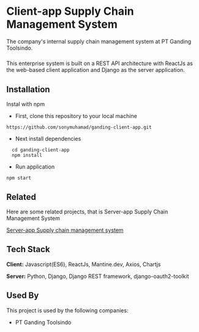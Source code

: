 
# Client-app Supply Chain Management System


The company's internal supply chain management system at PT Ganding Toolsindo. 

#####
This enterprise system is built on a REST API architecture with ReactJs as the web-based client application and Django as the server application.


## Installation

Instal with npm

- First, clone this repository to your local machine
```
https://github.com/sonymuhamad/ganding-client-app.git
```

- Next install dependencies 
```
  cd ganding-client-app
  npm install
```

- Run application
```
npm start
``` 


## Related

Here are some related projects, that is Server-app Supply Chain Management System

[Server-app Supply chain management system](https://github.com/sonymuhamad/ganding-client-app)


## Tech Stack

**Client:** Javascript(ES6), ReactJs, Mantine.dev, Axios, Chartjs 

**Server:** Python, Django, Django REST framework, django-oauth2-toolkit


## Used By

This project is used by the following companies:

- PT Ganding Toolsindo

